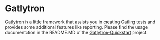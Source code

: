 
# Gatlytron

Gatlytron is a little framework that assists you in creating Gatling tests and provides some additional features like reporting.
Please find the usage documentation in the README.MD of the [Gatlytron-Quickstart](https://github.com/Performetriks/Gatlytron-Quickstart) project.

